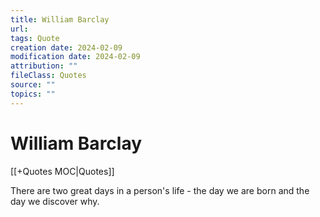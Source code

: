 ```yaml
---
title: William Barclay
url: 
tags: Quote
creation date: 2024-02-09
modification date: 2024-02-09
attribution: ""
fileClass: Quotes
source: ""
topics: ""
---
```


# William Barclay

[[+Quotes MOC|Quotes]]

There are two great days in a person's life - the day we are born and the day we discover why.

